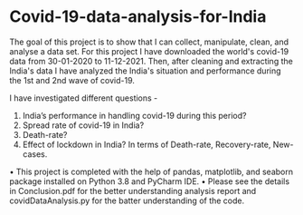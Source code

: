 # Covid-19-data-analysis-for-India
The goal of this project is to show that I can collect, manipulate, clean, and analyse a data set. For this project I have downloaded the world's covid-19 data from 30-01-2020 to 11-12-2021. Then, after cleaning and extracting the India's data I have analyzed the India's situation and performance during the 1st and 2nd wave of covid-19. 

I have investigated different questions -
1. India’s performance in handling covid-19 during this period?
2. Spread rate of covid-19 in India?
3. Death-rate?
4. Effect of lockdown in India? In terms of Death-rate, Recovery-rate, New-cases.

• This project is completed with the help of pandas, matplotlib, and seaborn package installed on Python 3.8 and PyCharm IDE. • Please see the details in Conclusion.pdf for the better understanding analysis report and covidDataAnalysis.py for the batter understanding of the code.
